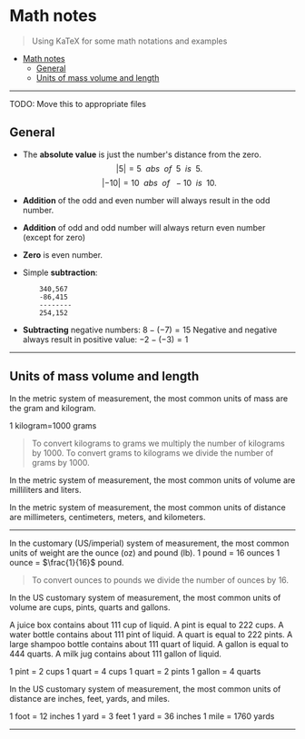# Math notes

> Using KaTeX for some math notations and examples

-   [Math notes](#Math-notes)
    -   [General](#General)
    -   [Units of mass volume and length](#Units-of-mass-volume-and-length)

---

TODO: Move this to appropriate files

## General

-   The **absolute value** is just the number's distance from the zero.
    $$
    |5| = 5\enspace abs\enspace of\enspace 5\enspace is\enspace 5.
    $$
    $$
    |-10| = 10\enspace abs\enspace of\enspace -10\enspace is\enspace 10.
    $$
-   **Addition** of the odd and even number will always result in the odd number.
-   **Addition** of odd and odd number will always return even number (except for zero)
-   **Zero** is even number.
-   Simple **subtraction**:

    ```none
        340,567
        -86,415
        --------
        254,152
    ```

-   **Subtracting** negative numbers: $8 - (-7) = 15$ Negative and negative always result in positive value: $-2 - (-3) = 1$

---

## Units of mass volume and length

In the metric system of measurement, the most common units of mass are the gram and kilogram.

1 kilogram=1000 grams

> To convert kilograms to grams we multiply the number of kilograms by 1000. To convert grams to kilograms we divide the number of grams by 1000.

In the metric system of measurement, the most common units of volume are milliliters and liters.

In the metric system of measurement, the most common units of distance are millimeters, centimeters, meters, and kilometers.

---

In the customary (US/imperial) system of measurement, the most common units of weight are the ounce (oz) and pound (lb). 1 pound = 16 ounces 1 ounce = $\frac{1}{16}$ pound.

> To convert ounces to pounds we divide the number of ounces by 16.

In the US customary system of measurement, the most common units of volume are cups, pints, quarts and gallons.

A juice box contains about 111 cup of liquid. A pint is equal to 222 cups. A water bottle contains about 111 pint of liquid. A quart is equal to 222 pints. A large shampoo bottle contains about 111 quart of liquid. A gallon is equal to 444 quarts. A milk jug contains about 111 gallon of liquid.

1 pint = 2 cups 1 quart = 4 cups 1 quart = 2 pints 1 gallon = 4 quarts

In the US customary system of measurement, the most common units of distance are inches, feet, yards, and miles.

1 foot = 12 inches 1 yard = 3 feet 1 yard = 36 inches 1 mile = 1760 yards

---
